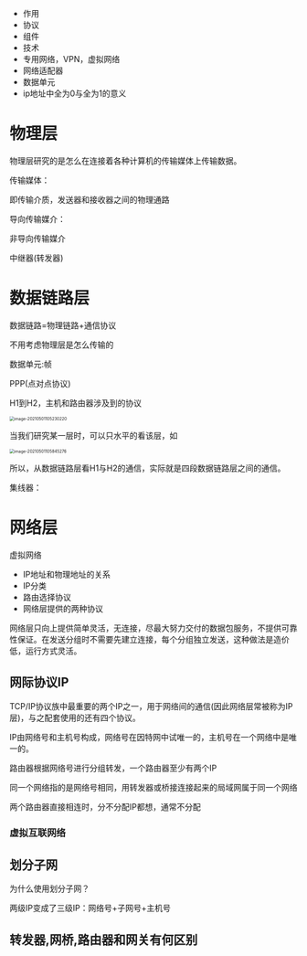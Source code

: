 * 作用
* 协议
* 组件
* 技术
* 专用网络，VPN，虚拟网络
* 网络适配器
* 数据单元
* ip地址中全为0与全为1的意义



# 物理层



物理层研究的是怎么在连接着各种计算机的传输媒体上传输数据。



传输媒体：

即传输介质，发送器和接收器之间的物理通路

导向传输媒介：



非导向传输媒介



中继器(转发器)



# 数据链路层



数据链路=物理链路+通信协议

不用考虑物理层是怎么传输的

数据单元:帧

PPP(点对点协议)



H1到H2，主机和路由器涉及到的协议

<img src="/Users/chenguanlin/Documents/note/0img/image-20210501105230220.png" alt="image-20210501105230220" style="zoom:50%;" />

当我们研究某一层时，可以只水平的看该层，如

<img src="/Users/chenguanlin/Documents/note/0img/image-20210501105845276.png" alt="image-20210501105845276" style="zoom:50%;" />

所以，从数据链路层看H1与H2的通信，实际就是四段数据链路层之间的通信。



集线器：





# 网络层



虚拟网络

* IP地址和物理地址的关系
* IP分类
* 路由选择协议
* 网络层提供的两种协议



网络层只向上提供简单灵活，无连接，尽最大努力交付的数据包服务，不提供可靠性保证。在发送分组时不需要先建立连接，每个分组独立发送，这种做法是造价低，运行方式灵活。



## 网际协议IP



TCP/IP协议族中最重要的两个IP之一，用于网络间的通信(因此网络层常被称为IP层)，与之配套使用的还有四个协议。

IP由网络号和主机号构成，网络号在因特网中试唯一的，主机号在一个网络中是唯一的。

路由器根据网络号进行分组转发，一个路由器至少有两个IP

同一个网络指的是网络号相同，用转发器或桥接连接起来的局域网属于同一个网络

两个路由器直接相连时，分不分配IP都想，通常不分配



### 虚拟互联网络



## 划分子网

为什么使用划分子网？

两级IP变成了三级IP：网络号+子网号+主机号



## 转发器,网桥,路由器和网关有何区别







